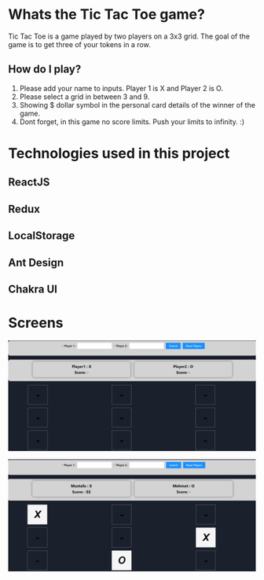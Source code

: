 # Whats the Tic Tac Toe game?
Tic Tac Toe is a game played by two players on a 3x3 grid. The goal of the game is to get three of your tokens in a row.

## How do I play?

1. Please add your name to inputs. Player 1 is X and Player 2 is O.
2. Please select a grid in between 3 and 9.
3. Showing $ dollar symbol in the personal card details of the winner of the game.
4. Dont forget, in this game no score limits. Push your limits to infinity. :)

# Technologies used in this project

## ReactJS
## Redux
## LocalStorage
## Ant Design
## Chakra UI


# Screens

![1](src/assets/1.png)

![1](src/assets/2.png)
